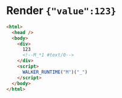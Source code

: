 # Render `{"value":123}`

```html
<html>
  <head />
  <body>
    <div>
      123
      <!--M_*1 #text/0-->
    </div>
    <script>
      WALKER_RUNTIME("M")("_")
    </script>
  </body>
</html>
```
